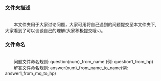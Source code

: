 <h3>文件夹描述</h3>
<br>&emsp;&emsp;本文件夹用于大家讨论问题，大家可用将自己遇到的问题提交至本文件夹下,大家看到了可以谈谈自己的理解(大家积极提交哦~)。

<h3>文件命名</h3>
<br>&emsp;&emsp;问题文件命名规则: question(num)_from_name (例: question1_from_hp)
<br>&emsp;&emsp;解答文件命名规则: answer(num)_from_name_to_name(例: answer1_from_mq_to_hp)

